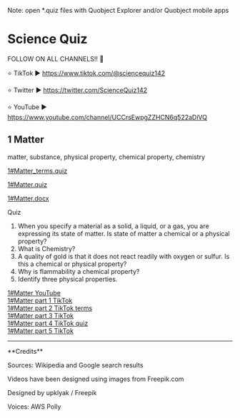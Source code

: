 Note: open *.quiz files with Quobject Explorer and/or Quobject mobile apps

# Science Quiz

FOLLOW ON ALL CHANNELS!! 📢

⭐ TikTok ► https://www.tiktok.com/@sciencequiz142    

⭐ Twitter ► https://twitter.com/ScienceQuiz142   

⭐ YouTube ► https://www.youtube.com/channel/UCCrsEwpgZZHCN6q522aDiVQ   



## 1 Matter
matter, substance, physical property, chemical property, chemistry

[1#Matter_terms.quiz](https://s3.amazonaws.com/apps.quobject.io/science.quiz/1%23Matter_terms.quiz)

[1#Matter.quiz](https://s3.amazonaws.com/apps.quobject.io/science.quiz/1%23Matter.quiz)

[1#Matter.docx](https://s3.amazonaws.com/apps.quobject.io/science.quiz/1%23Matter.docx)

Quiz
1.	When you specify a material as a solid, a liquid, or a gas, you are expressing its state of matter. Is state of matter a chemical or a physical property? 
2.	What is Chemistry? 
3.	A quality of gold is that it does not react readily with oxygen or sulfur. Is this a chemical or physical property? 
4.	Why is flammability a chemical property? 
5.	Identify three physical properties. 

[1#Matter YouTube](https://youtu.be/kddBy0HsYhQ) <br>
[1#Matter part 1 TikTok](https://www.tiktok.com/@sciencequiz142/video/7102339135150607618?is_from_webapp=1&sender_device=pc&web_id=7098248241129850369) <br>
[1#Matter part 2 TikTok terms](https://www.tiktok.com/@sciencequiz142/video/7102339370455141634?is_from_webapp=1&sender_device=pc&web_id=7098248241129850369) <br>
[1#Matter part 3 TikTok](https://www.tiktok.com/@sciencequiz142/video/7102339452005010690?is_from_webapp=1&sender_device=pc&web_id=7098248241129850369) <br>
[1#Matter part 4 TikTok quiz](https://www.tiktok.com/@sciencequiz142/video/7102339544992779522?is_from_webapp=1&sender_device=pc&web_id=7098248241129850369) <br>
[1#Matter part 5 TikTok](https://www.tiktok.com/@sciencequiz142/video/7102339852691082498?is_from_webapp=1&sender_device=pc&web_id=7098248241129850369) <br>

<hr />
<p>**Credits**</p>
<p>Sources: Wikipedia and Google search results</p>
<p>Videos have been designed using images from Freepik.com</p>
<p>Designed by upklyak / Freepik</p>
<p>Voices: AWS Polly</p>